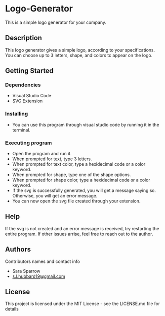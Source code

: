 # Logo-Generator

This is a simple logo generator for your company.

## Description

This logo generator gives a simple logo, according to your specifications. You can choose up to 3 letters, shape, and colors to appear on the logo. 

## Getting Started

### Dependencies

* Visual Studio Code
* SVG Extension

### Installing

* You can use this program through visual studio code by running it in the terminal.

### Executing program

* Open the program and run it.
* When prompted for text, type 3 letters.
* When prompted for text color, type a hexidecimal code or a color keyword.
* When prompted for shape, type one of the shape options.
* When prompted for shape color, type a hexidecimal code or a color keyword.
* If the svg is successfully generated, you will get a message saying so. Otherwise, you will get an error message.
* You can now open the svg file created through your extension.


## Help

If the svg is not created and an error message is received, try restarting the entire program. If other issues arrise, feel free to reach out to the author.


## Authors

Contributors names and contact info

* Sara Sparrow
* s.l.hubbard19@gmail.com

## License

This project is licensed under the MIT License - see the LICENSE.md file for details